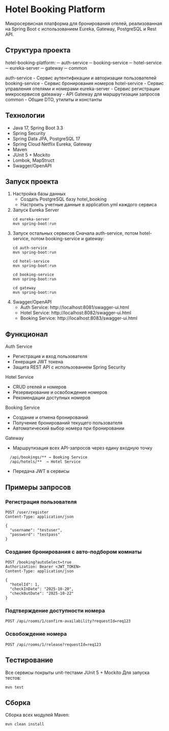 # Hotel Booking Platform

Микросервисная платформа для бронирования отелей, реализованная на Spring Boot с использованием Eureka, Gateway, PostgreSQL и Rest API.

## Структура проекта

hotel-booking-platform:
─ auth-service
─ booking-service
─ hotel-service
─ eureka-server
─ gateway
─ common

auth-service -  Сервис аутентификации и авторизации пользователей
booking-service - Сервис бронирования номеров
hotel-service - Сервис управления отелями и номерами
eureka-server - Сервис регистрации микросервисов
gateaway - API Gateway для маршрутизации запросов
common - Общие DTO, утилиты и константы

## Технологии

- Java 17, Spring Boot 3.3
- Spring Security
- Spring Data JPA, PostgreSQL 17
- Spring Cloud Netflix Eureka, Gateway
- Maven
- JUnit 5 + Mockito
- Lombok, MapStruct
- Swagger/OpenAPI

## Запуск проекта

1. Настройка базы данных
   - Создать PostgreSQL базу hotel_booking
   - Настроить учетные данные в application.yml каждого сервиса
2. Запуск Eureka Server
   ```
   cd eureka-server
   mvn spring-boot:run
   ```
3. Запуск остальных сервисов
   Сначала auth-service, потом hotel-service, потом booking-service и gateway:
    ```
    cd auth-service
    mvn spring-boot:run

    cd hotel-service
    mvn spring-boot:run

    cd booking-service
    mvn spring-boot:run

    cd gateway
    mvn spring-boot:run
    ```
4. Swagger/OpenAPI
   - Auth Service: http://localhost:8081/swagger-ui.html
   - Hotel Service: http://localhost:8082/swagger-ui.html
   - Booking Service: http://localhost:8083/swagger-ui.html

## Функционал

Auth Service
- Регистрация и вход пользователя
- Генерация JWT токена
- Защита REST API с использованием Spring Security

Hotel Service
- CRUD отелей и номеров
- Резервирование и освобождение номеров
- Рекомендации доступных номеров

Booking Service
- Создание и отмена бронирований
- Получение бронирований текущего пользователя
- Автоматический выбор номера при бронировании

Gateway
- Маршрутизация всех API-запросов через едину входную точку
```
  /api/bookings/** → Booking Service
  /api/hotels/**  → Hotel Service
```
- Передача JWT в сервисы

## Примеры запросов

### Регистрация пользователя

```
POST /user/register
Content-Type: application/json

{
  "username": "testuser",
  "password": "testpass"
}
```

### Создание бронирования с авто-подбором комнаты

```
POST /booking?autoSelect=true
Authorization: Bearer <JWT_TOKEN>
Content-Type: application/json

{
  "hotelId": 1,
  "checkInDate": "2025-10-20",
  "checkOutDate": "2025-10-22"
}
```

### Подтверждение доступности номера

```
POST /api/rooms/1/confirm-availability?requestId=req123
```

### Освобождение номера

```
POST /api/rooms/1/release?requestId=req123
```

## Тестирование

Все сервисы покрыты unit-тестами JUnit 5 + Mockito
Для запуска тестов:
```
mvn test
```

## Сборка

Сборка всех модулей Maven:
```
mvn clean install
```
